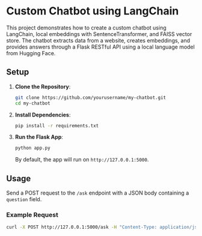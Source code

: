 # Custom Chatbot using LangChain

This project demonstrates how to create a custom chatbot using LangChain, local embeddings with SentenceTransformer, and FAISS vector store. The chatbot extracts data from a website, creates embeddings, and provides answers through a Flask RESTful API using a local language model from Hugging Face.

## Setup

1. **Clone the Repository**:
    ```bash
    git clone https://github.com/yourusername/my-chatbot.git
    cd my-chatbot
    ```

2. **Install Dependencies**:
    ```bash
    pip install -r requirements.txt
    ```

3. **Run the Flask App**:
    ```bash
    python app.py
    ```

    By default, the app will run on `http://127.0.0.1:5000`.

## Usage

Send a POST request to the `/ask` endpoint with a JSON body containing a `question` field.

### Example Request

```bash
curl -X POST http://127.0.0.1:5000/ask -H "Content-Type: application/json" -d '{"question": "What are the technical courses available?"}'
